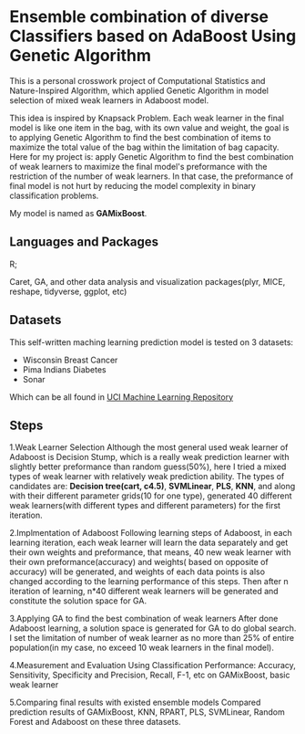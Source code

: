 # Ensemble combination of diverse Classifiers based on AdaBoost Using Genetic Algorithm
This is a personal crosswork project of Computational Statistics and Nature-Inspired Algorithm, which applied Genetic Algorithm in model selection
of mixed weak learners in Adaboost model.

This idea is inspired by Knapsack Problem. Each weak learner in the final model is like one item in the bag, with its own value and weight, the goal is to applying Genetic Algorithm to find the best combination of items to maximize the total value of the bag within the limitation of bag capacity. Here for my project is: apply Genetic Algorithm to find the best combination of weak learners to maximize the final model's preformance with the restriction of the number of weak learners. In that case, the preformance of final model is not hurt by reducing the model complexity in binary classification problems.

My model is named as **GAMixBoost**.

## Languages and Packages
R; 

Caret, GA, and other data analysis and visualization packages(plyr, MICE, reshape, tidyverse, ggplot, etc) 
## Datasets
This self-written maching learning prediction model is tested on 3 datasets:
- Wisconsin Breast Cancer
- Pima Indians Diabetes
- Sonar

Which can be all found in [UCI Machine Learning Repository](http://archive.ics.uci.edu/ml/index.php)

## Steps
1.Weak Learner Selection
Although the most general used weak learner of Adaboost is Decision Stump, which is a really weak prediction learner with slightly better 
preformance than random guess(50%), here I tried a mixed types of weak learner with relatively weak prediction ability. The types of 
candidates are: **Decision tree(cart, c4.5)**, **SVMLinear**, **PLS**, **KNN**, and along with their different parameter 
grids(10 for one type), generated 40 different weak learners(with different types and different parameters) for the first iteration. 

2.Implmentation of Adaboost
Following learning steps of Adaboost, in each learning iteration, each weak learner will learn the data separately and get their own weights and preformance, that means, 40 new weak learner with their own preformance(accuracy) and weights(
based on opposite of accuracy) will be generated, and weights of each data points is also changed according to the learning performance of this steps. Then after n iteration of learning, n\*40 different weak learners will be generated and constitute the solution space for GA.

3.Applying GA to find the best combination of weak learners
After done Adaboost learning, a solution space is generated for GA to do global search. I set the limitation of number of weak learner as no more than 25% of entire population(in my case, no exceed 10 weak learners in the final model).

4.Measurement and Evaluation
Using Classification Performance: Accuracy, Sensitivity, Specificity and Precision, Recall, F-1, etc on GAMixBoost, 
basic weak learner 

5.Comparing final results with existed ensemble models
Compared prediction results of GAMixBoost, KNN, RPART, PLS, SVMLinear, Random Forest and Adaboost on these three datasets.  


